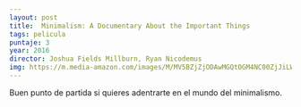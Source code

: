 ```yaml
---
layout: post
title:  Minimalism: A Documentary About the Important Things
tags: pelicula
puntaje: 3
year: 2016
director: Joshua Fields Millburn, Ryan Nicodemus
img: https://m.media-amazon.com/images/M/MV5BZjZjODAwMGQtOGM4NC00ZjJiLWI2ZGEtNzY5ZTY2ZGQ2NDBlXkEyXkFqcGdeQXVyMTMxODk2OTU@._V1_FMjpg_UX1000_.jpg
---
```


Buen punto de partida si quieres adentrarte en el mundo del minimalismo.



